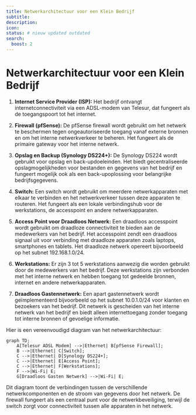 ```yaml
---
title: Netwerkarchitectuur voor een Klein Bedrijf
subtitle:
description:
icon:
status: # nieuw updated outdated
search:
  boost: 2 
---
```


# Netwerkarchitectuur voor een Klein Bedrijf

1. **Internet Service Provider (ISP):** Het bedrijf ontvangt internetconnectiviteit via een ADSL-modem van Telesur, dat fungeert als de toegangspoort tot het internet.

2. **Firewall (pfSense):** De pfSense firewall wordt gebruikt om het netwerk te beschermen tegen ongeautoriseerde toegang vanaf externe bronnen en om het interne netwerkverkeer te beheren. Het fungeert als de primaire gateway voor het interne netwerk.

3. **Opslag en Backup (Synology DS224+):** De Synology DS224 wordt gebruikt voor opslag en back-updoeleinden. Het biedt gecentraliseerde opslagmogelijkheden voor bestanden en gegevens van het bedrijf en fungeert mogelijk ook als een back-upoplossing voor belangrijke bedrijfsgegevens.

4. **Switch:** Een switch wordt gebruikt om meerdere netwerkapparaten met elkaar te verbinden en het netwerkverkeer tussen deze apparaten te routeren. Het fungeert als een lokale verbindingshub voor de werkstations, de accesspoint en andere netwerkapparaten.

5. **Access Point voor Draadloos Netwerk:** Een draadloos accesspoint wordt gebruikt om draadloze connectiviteit te bieden aan de medewerkers van het bedrijf. Het accesspoint zendt een draadloos signaal uit voor verbinding met draadloze apparaten zoals laptops, smartphones en tablets. Het draadloze netwerk opereert bijvoorbeeld op het subnet 192.168.1.0/24.

6. **Werkstations:** Er zijn 3 tot 5 werkstations aanwezig die worden gebruikt door de medewerkers van het bedrijf. Deze werkstations zijn verbonden met het interne netwerk en hebben toegang tot gedeelde bronnen, internet en andere netwerkapparaten.

7. **Draadloos Gastennetwerk:** Een apart gastennetwerk wordt geïmplementeerd bijvoorbeeld op het subnet 10.0.1.0/24 voor klanten en bezoekers van het bedrijf. Dit netwerk is gescheiden van het interne netwerk van het bedrijf en biedt alleen internettoegang zonder toegang tot interne bronnen of gevoelige informatie.

Hier is een vereenvoudigd diagram van het netwerkarchitectuur:

```mermaid
graph TD;
    A[Telesur ADSL Modem] -->|Ethernet| B[pfSense Firewall];
    B -->|Ethernet| C[Switch];
    C -->|Ethernet| D[Synology DS224+];
    C -->|Ethernet| E[Access Point];
    C -->|Ethernet| F[Werkstations];
    F -->|Wi-Fi| E;
    G[Draadloos Gasten Netwerk] -->|Wi-Fi| E;
```

Dit diagram toont de verbindingen tussen de verschillende netwerkcomponenten en de stroom van gegevens door het netwerk. De firewall fungeert als een centraal punt voor de netwerkbeveiliging, terwijl de switch zorgt voor connectiviteit tussen alle apparaten in het netwerk.

